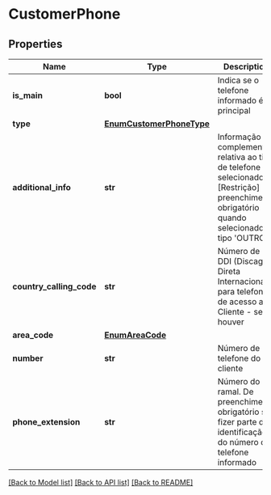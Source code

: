 # CustomerPhone

## Properties
Name | Type | Description | Notes
------------ | ------------- | ------------- | -------------
**is_main** | **bool** | Indica se o telefone informado é o principal | 
**type** | [**EnumCustomerPhoneType**](EnumCustomerPhoneType.md) |  | 
**additional_info** | **str** | Informação complementar relativa ao tipo de telefone selecionado. [Restrição] De preenchimento obrigatório quando selecionado o tipo &#x27;OUTRO&#x27;. | [optional] 
**country_calling_code** | **str** | Número de DDI (Discagem Direta Internacional) para telefone de acesso ao Cliente - se houver | 
**area_code** | [**EnumAreaCode**](EnumAreaCode.md) |  | 
**number** | **str** | Número de telefone do cliente | 
**phone_extension** | **str** | Número do ramal. De preenchimento obrigatório se fizer parte da identificação do número do telefone informado | 

[[Back to Model list]](../README.md#documentation-for-models) [[Back to API list]](../README.md#documentation-for-api-endpoints) [[Back to README]](../README.md)

